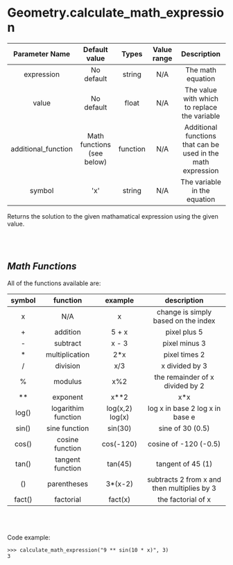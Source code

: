 # Geometry.calculate_math_expression

| Parameter Name | Default value | Types | Value range | Description | 
| :---: | :---: | :---: | :---: | :---: |
|expression |No default | string | N/A  | The math equation |
| value | No default | float | N/A | The value with which to replace the variable |
|additional_function | Math functions (see below) | function | N/A | Additional functions that can be used in the math expression | 
| symbol | 'x' | string | N/A | The variable in the equation |

Returns the solution to the given mathamatical expression using the given value.

</br>
</br>

## *Math Functions*
All of the functions available are:

| symbol| function| example| description|
|:---:|:---:|:---:|:---:|
|x | N/A | x| change is simply based on the index|
|+| addition| 5 + x| pixel plus 5|
|-| subtract| x - 3| pixel minus 3|
|*| multiplication| 2*x| pixel times 2|
| / | division| x/3| x divided by 3|
|%| modulus| x%2| the remainder of x divided by 2|
|**| exponent| x**2| x*x|
|log()| logarithim function| log(x,2) log(x)| log x in base 2 log x in base e|
|sin()| sine function| sin(30)| sine of 30 (0.5)|
|cos()| cosine function| cos(-120)| cosine of -120 (-0.5)|
|tan()| tangent function| tan(45)| tangent of 45 (1)|
|()| parentheses| 3*(x-2)| subtracts 2 from x and then multiplies by 3|
|fact()| factorial| fact(x)| the factorial of x|

</br>
</br>

Code example:
```
>>> calculate_math_expression("9 ** sin(10 * x)", 3)
3
```
